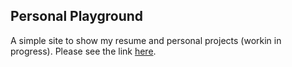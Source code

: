 ## Personal Playground

A simple site to show my resume and personal projects (workin in progress).
Please see the link [here](https://tdp-techground.info/).

